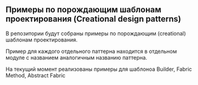 ## Примеры по порождающим шаблонам проектирования (Creational design patterns) 

В репозитории будут собраны примеры по порождающим (creational) 
шаблонам проектирования.

Пример для каждого отдельного паттерна находится в отдельном модуле с 
названием аналогичным названию паттерна.

На текущий момент реализованы примеры для шаблоноа Builder, Fabric Method, Abstract Fabric